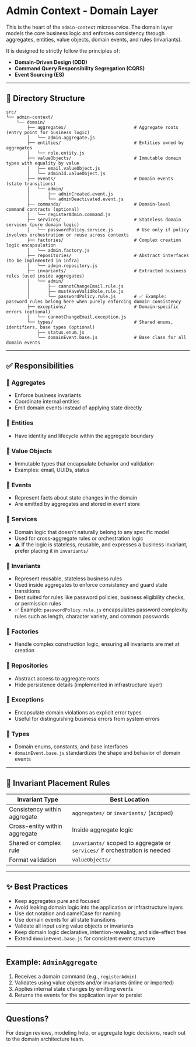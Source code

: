 # Admin Context - Domain Layer

This is the heart of the `admin-context` microservice. The domain layer models the core business logic and enforces consistency through aggregates, entities, value objects, domain events, and rules (invariants).

It is designed to strictly follow the principles of:

* **Domain-Driven Design (DDD)**
* **Command Query Responsibility Segregation (CQRS)**
* **Event Sourcing (ES)**

---

## 📁 Directory Structure

```
src/
└── admin-context/
    └── domain/
        ├── aggregates/                          # Aggregate roots (entry point for business logic)
        │   └── admin.aggregate.js
        ├── entities/                            # Entities owned by aggregates
        │   └── role.entity.js
        ├── valueObjects/                        # Immutable domain types with equality by value
        │   ├── email.valueObject.js
        │   └── adminId.valueObject.js
        ├── events/                              # Domain events (state transitions)
        │   └── admin/
        │       ├── adminCreated.event.js
        │       └── adminDeactivated.event.js
        ├── commands/                            # Domain-level command contracts (optional)
        │   └── registerAdmin.command.js
        ├── services/                            # Stateless domain services (pure domain logic)
        │   └── passwordPolicy.service.js         # Use only if policy involves orchestration or reuse across contexts
        ├── factories/                           # Complex creation logic encapsulation
        │   └── admin.factory.js
        ├── repositories/                        # Abstract interfaces (to be implemented in infra)
        │   └── admin.repository.js
        ├── invariants/                          # Extracted business rules (used inside aggregates)
        │   └── admin/
        │       ├── cannotChangeEmail.rule.js
        │       ├── mustHaveValidRole.rule.js
        │       └── passwordPolicy.rule.js       # ✅ Example: password rules belong here when purely enforcing domain consistency
        ├── exceptions/                          # Domain-specific errors (optional)
        │   └── cannotChangeEmail.exception.js
        └── types/                               # Shared enums, identifiers, base types (optional)
            ├── status.enum.js
            └── domainEvent.base.js              # Base class for all domain events
```

---

## ✅ Responsibilities

### 🔹 Aggregates

* Enforce business invariants
* Coordinate internal entities
* Emit domain events instead of applying state directly

### 🔹 Entities

* Have identity and lifecycle within the aggregate boundary

### 🔹 Value Objects

* Immutable types that encapsulate behavior and validation
* Examples: email, UUIDs, status

### 🔹 Events

* Represent facts about state changes in the domain
* Are emitted by aggregates and stored in event store

### 🔹 Services

* Domain logic that doesn’t naturally belong to any specific model
* Used for cross-aggregate rules or orchestration logic
* ⚠️ If the logic is stateless, reusable, and expresses a business invariant, prefer placing it in `invariants/`

### 🔹 Invariants

* Represent reusable, stateless business rules
* Used inside aggregates to enforce consistency and guard state transitions
* Best suited for rules like password policies, business eligibility checks, or permission rules
* ✅ Example: `passwordPolicy.rule.js` encapsulates password complexity rules such as length, character variety, and common passwords

### 🔹 Factories

* Handle complex construction logic, ensuring all invariants are met at creation

### 🔹 Repositories

* Abstract access to aggregate roots
* Hide persistence details (implemented in infrastructure layer)

### 🔹 Exceptions

* Encapsulate domain violations as explicit error types
* Useful for distinguishing business errors from system errors

### 🔹 Types

* Domain enums, constants, and base interfaces
* `domainEvent.base.js` standardizes the shape and behavior of domain events

---

## 📌 Invariant Placement Rules

| Invariant Type                | Best Location                                                               |
| ----------------------------- | --------------------------------------------------------------------------- |
| Consistency within aggregate  | `aggregates/` or `invariants/` (scoped)                                     |
| Cross-entity within aggregate | Inside aggregate logic                                                      |
| Shared or complex rule        | `invariants/` scoped to aggregate or `services/` if orchestration is needed |
| Format validation             | `valueObjects/`                                                             |

---

## ✨ Best Practices

* Keep aggregates pure and focused
* Avoid leaking domain logic into the application or infrastructure layers
* Use dot notation and camelCase for naming
* Use domain events for all state transitions
* Validate all input using value objects or invariants
* Keep domain logic declarative, intention-revealing, and side-effect free
* Extend `domainEvent.base.js` for consistent event structure

---

## Example: `AdminAggregate`

1. Receives a domain command (e.g., `registerAdmin`)
2. Validates using value objects and/or invariants (inline or imported)
3. Applies internal state changes by emitting events
4. Returns the events for the application layer to persist

---

## Questions?

For design reviews, modeling help, or aggregate logic decisions, reach out to the domain architecture team.
